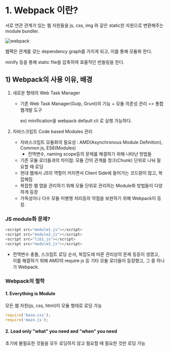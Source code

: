 # 1. Webpack 이란?

서로 연관 관계가 있는 웹 자원들을 js, css, img 와 같은 static한 자원으로 변환해주는 module bundler.

![webpack](https://t1.daumcdn.net/cfile/tistory/9915694B5A33349630)

웹팩은 관계를 갖는 dependency graph를 가지게 되고,  이를 통해 모듈화 한다.

minify 등을 통해 static file을 압축하여 효율적인 번들링을 한다.

## 1) Webpack의 사용 이유, 배경

1. 새로운 형태의 Web Task Manager

   * 기존 Web Task Manager(Gulp, Grunt)의 기능 + 모듈 의존성 관리 => 통합 웹개발 도구

      ex) minification을 webpack default cli 로 실행 가능하다.

2. 자바스크립트 Code based Modules 관리
   * 자바스크립트 모듈화의 필요성 : AMD(Asynchronous Module Definition), Common js, ES6(Modules)
     * 전역변수, naming scope등의 문제를 해결하기 위해 나타난 방법들
   * 기존 모듈 로더들과의 차이점: 모듈 간의 관계를 청크(Chunk) 단위로 나눠 필요할 때 로딩
   * 현대 웹에서 JS의 역할이 커지면서 Client Side에 들어가는 코드량이 많고, 복잡해짐
   * 복잡한 웹 앱을 관리하기 위해 모듈 단위로 관리하는 Module화 방법들이 다양하게 등장
   * 가독성이나 다수 모듈 미병행 처리등의 약점을 보완하기 위해 Webpack이 등장.

### JS module화 문제?

```js
<script src="module1.js"></script>
<script src="module2.js"></script>
<script src="lib1.js"></script>
<script src="module3.js"></script>
```

* 전역변수 충돌, 스크립트 로딩 순서, 복잡도에 따른 관리상의 문제 등등이 생겼고, 이를 해결하기 위해 AMD의 require js 등 기타 모듈 로더들이 등장했고, 그 중 하나가 Webpack.

### Webpack의 철학

#### 1. Everything is Module

모든 웹 자원(js, css, html)이 모듈 형태로 로딩 가능

```js
require('base.css');
require('main.js');
```

#### 2. Load only "what" you need and "when" you need

초기에 불필요한 것들을 모두 로딩하지 않고 필요할 때 필요한 것만 로딩 가능

